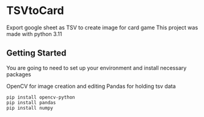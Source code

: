 # TSVtoCard
Export google sheet as TSV to create image for card game
This project was made with python 3.11

## Getting Started
You are going to need to set up your environment and install necessary packages

OpenCV for image creation and editing
Pandas for holding tsv data
```
pip install opencv-python
pip install pandas
pip install numpy
```

